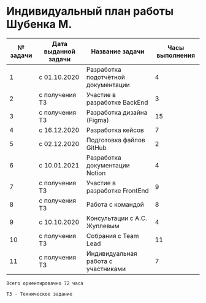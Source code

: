 # Индивидуальный план работы Шубенка М.

|№ задачи   | Дата выданной задачи  | Название задачи  | Часы выполнения  |
| ------------ | ------------ | ------------ | ------------ |
|1| с 01.10.2020| Разработка подотчётной документации | 4| 
|2|с получения ТЗ|Участие в разработке BackEnd| 3|
|3|с получения ТЗ|Разработка дизайна (Figma)| 15|
|4|с 16.12.2020| Разработка кейсов| 7
|5|с 02.12.2020|Подготовка файлов GitHub | 2|
 |6|с 10.01.2021|Разработка документации Notion| 4|
|7|с получения ТЗ|Участие в разработке FrontEnd| 9|
|8|с получения ТЗ| Работа с командой | 8|
|9|c 10.10.2020|Консультации с А.С. Жуплевым| 4| 
|10|с получения ТЗ|Собрания с Team Lead| 11|
|11|с получения ТЗ|Индивидуальная работа с участниками|7|

`Всего ориентировачно 72 часа `

`ТЗ - Техническое задание`